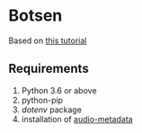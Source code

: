 # Botsen

Based on [this tutorial](https://realpython.com/how-to-make-a-discord-bot-python/)

## Requirements
1. Python 3.6 or above
2. python-pip
3. *dotenv* package
4. installation of [audio-metadata](https://pypi.org/project/audio-metadata/)
